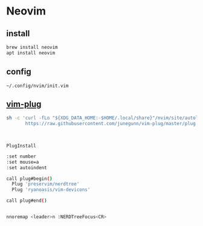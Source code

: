 # Neovim

## install

```bash
brew install neovim
apt install neovim
```

## config

```
~/.config/nvim/init.vim
```

## **[vim-plug](https://github.com/junegunn/vim-plug)**

```bash
sh -c 'curl -fLo "${XDG_DATA_HOME:-$HOME/.local/share}"/nvim/site/autoload/plug.vim --create-dirs \
       https://raw.githubusercontent.com/junegunn/vim-plug/master/plug.vim'
       
       

```

```
PlugInstall
```

```bash
:set number
:set mouse=a
:set autoindent

call plug#begin()
  Plug 'preservim/nerdtree'
  Plug 'ryanoasis/vim-devicons'

call plug#end()


nnoremap <leader>n :NERDTreeFocus<CR>
```

